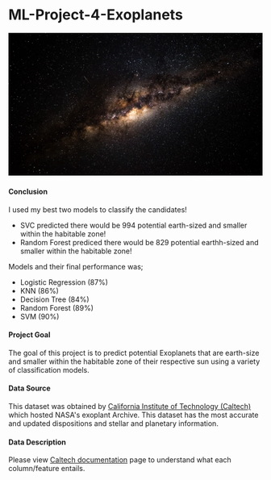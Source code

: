 # ML-Project-4-Exoplanets

<p align="center">
  <img src="Pictures/milky_way_starry_sky_galaxy_119519_1920x1080.jpg">
<p align="center">


#### Conclusion

I used my best two models to classify the candidates!
* SVC predicted there would be 994 potential earth-sized and smaller within the habitable zone!
* Random Forest prediced there would be 829 potential earthh-sized and smaller within the habitable zone! 

Models and their final performance was;
* Logistic Regression (87%)
* KNN (86%)
* Decision Tree (84%)
* Random Forest (89%)
* SVM (90%)

#### Project Goal

The goal of this project is to predict potential Exoplanets that are earth-size and smaller within the habitable zone of their respective sun using a variety of classification models.

#### Data Source

This dataset was obtained by [California Institute of Technology (Caltech)](https://exoplanetarchive.ipac.caltech.edu/index.html) which hosted NASA's exoplant Archive. 
This dataset has the most accurate and updated dispositions and stellar and planetary information. 

#### Data Description

Please view [Caltech documentation](https://exoplanetarchive.ipac.caltech.edu/applications/DocSet/index.html?doctree=/docs/docmenu.xml&startdoc=1) page to understand what each column/feature entails. 

